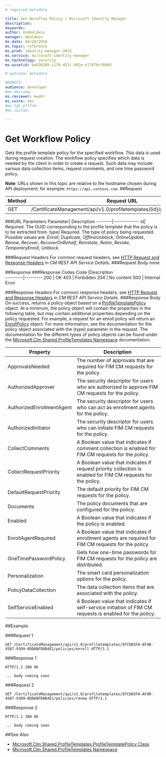 ```yaml
---
# required metadata

title: Get Workflow Policy | Microsoft Identity Manager
description:
keywords:
author: msmbaldwin
manager: mbaldwin
ms.date: 04/28/2016
ms.topic: reference
ms.prod: identity-manager-2015
ms.service: microsoft-identity-manager
ms.technology: security
ms.assetid: be636205-c1f0-457c-982e-e17478cf0889

# optional metadata

#ROBOTS:
audience: developer
#ms.devlang:
ms.reviewer: mwahl
ms.suite: ems
#ms.tgt_pltfrm:
#ms.custom:

---
```


# Get Workflow Policy
Gets the profile template policy for the specified workflow. This data is used during request creation. The workflow policy specifies which data is needed by the client in order to create a request. Such data may include: various data collection items, request comments, and one time password policy.

**Note**: URLs shown in this topic are relative to the hostname chosen during API deployment; for example: `https://api.contoso.com`.
##Request


Method  |Request URL  
---------|---------
GET     |/CertificateManagement/api/v1.0/profiletemplates/{id}/policy/workflow/{type}

###URL Parameters
Parameter| Description
--------|-------------
id| Required. The GUID corresponding to the profile template that the policy is to be extracted from.
type| Required. The type of policy being requested. Possible values are: *Enroll*, *Duplicate*, *OfflineUnblock*, *OnlineUpdate*, *Renew*, *Recover*, *RecoverOnBehalf*, *Reinstate*, *Retire*, *Revoke*, *TemporaryEnroll*, *Unblock*.

###Request Headers
For common request headers, see [HTTP Request and Response Headers](certificate-management-rest-api-service-details.md#http-request-and-response-headers) in *CM REST API Service Details*.
###Request Body
none

##Response
###Response Codes
Code  |Description  
---------|---------
200     | OK
403 | Forbidden
204 | No content
500 | Internal Error

###Response Headers
For common response headers, see [HTTP Request and Response Headers](certificate-management-rest-api-service-details.md#http-request-and-response-headers) in *CM REST API Service Details*.
###Response Body
On success, returns a policy object based on a [ProfileTemplatePolicy](https://msdn.microsoft.com/library/windows/desktop/microsoft.clm.shared.profiletemplates.profiletemplatepolicy.aspx) object. At a minimum, the policy object will contain the properties in the following table, but may contain additional properties depending on the policy requested. For example, a request for an enroll policy will return an [EnrollPolicy](https://msdn.microsoft.com/library/windows/desktop/microsoft.clm.shared.profiletemplates.enrollpolicy.aspx) object. For more information, see the documentation for the policy object associated with the {type} parameter in the request. The documentation for the different types of policy objects can be found under the [Microsoft.Clm.Shared.ProfileTemplates Namespace](https://msdn.microsoft.com/library/windows/desktop/microsoft.clm.shared.profiletemplates.aspx) documentation.

Property | Description
---------|------------
ApprovalsNeeded | The number of approvals that are required for FIM CM requests for the policy.
AuthorizedApprover | The security descriptor for users who are authorized to approve FIM CM requests for the policy.
AuthorizedEnrollmentAgent | The security descriptor for users who can act as enrollment agents for the policy.
AuthorizedInitiator | The security descriptor for users who can initiate FIM CM requests for the policy.
CollectComments | A Boolean value that indicates if comment collection is enabled for FIM CM requests for the policy.
CollectRequestPriority | A Boolean value that indicates if request priority collection is enabled for FIM CM requests for the policy.
DefaultRequestPriority | The default priority for FIM CM requests for the policy.
Documents | The policy documents that are configured for the policy.
Enabled | A Boolean value that indicates if the policy is enabled.
EnrollAgentRequired | A Boolean value that indicates if enrollment agents are required for FIM CM requests for the policy.
OneTimePasswordPolicy | Gets how one-time passwords for FIM CM requests for the policy are distributed.
Personalization | The smart card personalization options for the policy.
PolicyDataCollection | The data collection items that are associated with the policy.
SelfServiceEnabled | A Boolean value that indicates if self-service initiation of FIM CM requests is enabled for the policy.

##Example

###Request 1
```
GET /CertificateManagement/api/v1.0/profiletemplates/97CD65FA-AF4B-4587-9309-0DD6BFD8B4E1/policies/enroll HTTP/1.1
```
###Response 1
```
HTTP/1.1 200 OK

... body coming soon
```       
###Request 2
```
GET /CertificateManagement/api/v1.0/profiletemplates/97CD65FA-AF4B-4587-9309-0DD6BFD8B4E1/policies/renew HTTP/1.1
```
###Response 2
```
HTTP/1.1 200 OK

... body coming soon
```       
##See Also

- [Microsoft.Clm.Shared.ProfileTemplates.ProfileTemplatePolicy Class](https://msdn.microsoft.com/library/windows/desktop/microsoft.clm.shared.profiletemplates.profiletemplatepolicy.aspx)
- [Microsoft.Clm.Shared.ProfileTemplates Namespace](https://msdn.microsoft.com/library/windows/desktop/microsoft.clm.shared.profiletemplates.aspx)
